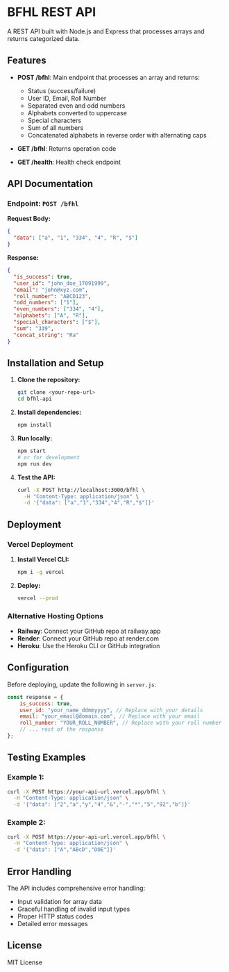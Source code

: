 # BFHL REST API

A REST API built with Node.js and Express that processes arrays and returns categorized data.

## Features

- **POST /bfhl**: Main endpoint that processes an array and returns:
  - Status (success/failure)
  - User ID, Email, Roll Number
  - Separated even and odd numbers
  - Alphabets converted to uppercase
  - Special characters
  - Sum of all numbers
  - Concatenated alphabets in reverse order with alternating caps

- **GET /bfhl**: Returns operation code
- **GET /health**: Health check endpoint

## API Documentation

### Endpoint: `POST /bfhl`

**Request Body:**
```json
{
  "data": ["a", "1", "334", "4", "R", "$"]
}
```

**Response:**
```json
{
  "is_success": true,
  "user_id": "john_doe_17091999",
  "email": "john@xyz.com",
  "roll_number": "ABCD123",
  "odd_numbers": ["1"],
  "even_numbers": ["334", "4"],
  "alphabets": ["A", "R"],
  "special_characters": ["$"],
  "sum": "339",
  "concat_string": "Ra"
}
```

## Installation and Setup

1. **Clone the repository:**
   ```bash
   git clone <your-repo-url>
   cd bfhl-api
   ```

2. **Install dependencies:**
   ```bash
   npm install
   ```

3. **Run locally:**
   ```bash
   npm start
   # or for development
   npm run dev
   ```

4. **Test the API:**
   ```bash
   curl -X POST http://localhost:3000/bfhl \
     -H "Content-Type: application/json" \
     -d '{"data": ["a","1","334","4","R","$"]}'
   ```

## Deployment

### Vercel Deployment

1. **Install Vercel CLI:**
   ```bash
   npm i -g vercel
   ```

2. **Deploy:**
   ```bash
   vercel --prod
   ```

### Alternative Hosting Options

- **Railway**: Connect your GitHub repo at railway.app
- **Render**: Connect your GitHub repo at render.com
- **Heroku**: Use the Heroku CLI or GitHub integration

## Configuration

Before deploying, update the following in `server.js`:

```javascript
const response = {
    is_success: true,
    user_id: "your_name_ddmmyyyy", // Replace with your details
    email: "your_email@domain.com", // Replace with your email
    roll_number: "YOUR_ROLL_NUMBER", // Replace with your roll number
    // ... rest of the response
};
```

## Testing Examples

### Example 1:
```bash
curl -X POST https://your-api-url.vercel.app/bfhl \
  -H "Content-Type: application/json" \
  -d '{"data": ["2","a","y","4","&","-","*","5","92","b"]}'
```

### Example 2:
```bash
curl -X POST https://your-api-url.vercel.app/bfhl \
  -H "Content-Type: application/json" \
  -d '{"data": ["A","ABcD","DOE"]}'
```

## Error Handling

The API includes comprehensive error handling:
- Input validation for array data
- Graceful handling of invalid input types
- Proper HTTP status codes
- Detailed error messages

## License

MIT License